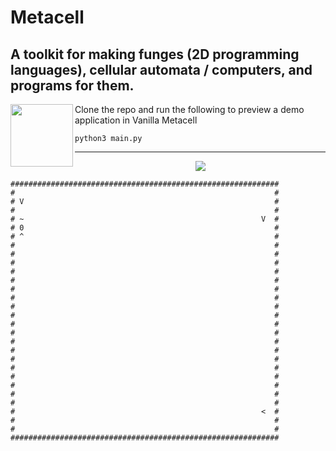 # Metacell

## A toolkit for making funges (2D programming languages), cellular automata / computers, and programs for them.

<img align="left" width="100" height="100" src="https://github.com/StuartFarmer/metacell/raw/master/rotDNA.gif">

Clone the repo and run the following to preview a demo application in Vanilla Metacell
```
python3 main.py
```

---

<p align="center">
  <img src="https://github.com/StuartFarmer/metacell/raw/master/celluar.gif"/>
</p>



```
############################################################
#                                                          #
# V                                                        #
#                                                          #
# ~                                                     V  #
# 0                                                        #
# ^                                                        #
#                                                          #
#                                                          #
#                                                          #
#                                                          #
#                                                          #
#                                                          #
#                                                          #
#                                                          #
#                                                          #
#                                                          #
#                                                          #
#                                                          #
#                                                          #
#                                                          #
#                                                          #
#                                                          #
#                                                          #
#                                                          #
#                                                          #
#                                                       <  #
#                                                          #
#                                                          #
############################################################
```
